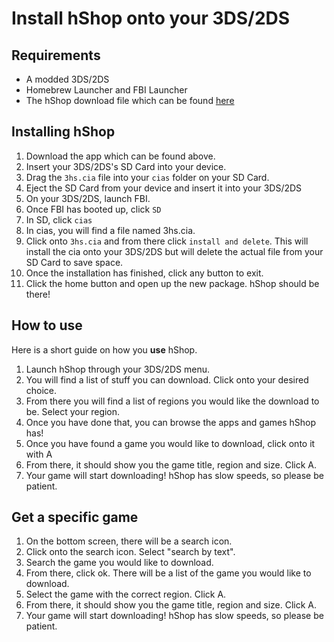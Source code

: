 # Install hShop onto your 3DS/2DS

## Requirements
- A modded 3DS/2DS
- Homebrew Launcher and FBI Launcher
- The hShop download file which can be found [here](https://hshop.erista.me/3hs)

## Installing hShop
1. Download the app which can be found above.
2. Insert your 3DS/2DS's SD Card into your device.
3. Drag the `3hs.cia` file into your `cias` folder on your SD Card.
4. Eject the SD Card from your device and insert it into your 3DS/2DS
5. On your 3DS/2DS, launch FBI.
6. Once FBI has booted up, click `SD`
7. In SD, click `cias`
8. In cias, you will find a file named 3hs.cia.
9. Click onto `3hs.cia` and from there click `install and delete`. This will install the cia onto your 3DS/2DS but will delete the actual file from your SD Card to save space.
10. Once the installation has finished, click any button to exit.
11. Click the home button and open up the new package. hShop should be there!

## How to use

Here is a short guide on how you **use** hShop.

1. Launch hShop through your 3DS/2DS menu.
2. You will find a list of stuff you can download. Click onto your desired choice.
3. From there you will find a list of regions you would like the download to be. Select your region.
4. Once you have done that, you can browse the apps and games hShop has!
5. Once you have found a game you would like to download, click onto it with A
6. From there, it should show you the game title, region and size. Click A.
7. Your game will start downloading! hShop has slow speeds, so please be patient.

## Get a specific game

1. On the bottom screen, there will be a search icon.
2. Click onto the search icon. Select "search by text".
3. Search the game you would like to download.
4. From there, click ok. There will be a list of the game you would like to download.
5. Select the game with the correct region. Click A.
6. From there, it should show you the game title, region and size. Click A.
7. Your game will start downloading! hShop has slow speeds, so please be patient.
